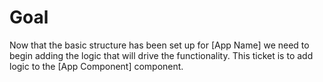 # Goal
Now that the basic structure has been set up for [App Name] we need to begin adding the logic that will drive the functionality. This ticket is to add logic to the [App Component] component.

